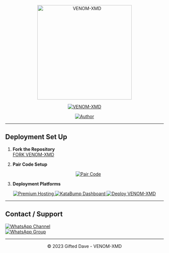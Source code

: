 



<p align="center">
  <img src="https://files.catbox.moe/u1hquf.jpg" alt="VENOM-XMD" width="300"/>
</p>

<p align="center">
  <a href="#"><img title="VENOM-XMD" src="https://img.shields.io/badge/VENOM--XMD-green?colorA=%23ff0000&colorB=%23017e40&style=for-the-badge"></a>
</p>

<p align="center">
  <a href="https://github.com/giftdee"><img title="Author" src="https://img.shields.io/badge/Author-Developer--Dave-red.svg?style=for-the-badge&logo=github"></a>
</p>

---

## Deployment Set Up

1. **Fork the Repository**  
   [FORK VENOM-XMD](https://github.com/giftdee/VENOM-XMD/fork)

2. **Pair Code Setup**  
   <p align="center">
     <a href="https://dacemdxdvenompair-aeab98ee995d.herokuapp.com/">
       <img src="https://img.shields.io/badge/Pair--Code-green?style=for-the-badge" alt="Pair Code">
     </a>
   </p>


3. **Deployment Platforms**  
<p align="center">
  <a href="https://bot-hosting.net/?aff=1370480585960587298">
    <img src="https://img.shields.io/badge/Premium--Hosting-blue?style=for-the-badge" alt="Premium Hosting">
  </a>
  <a href="https://dashboard.katabump.com/auth/login#ce51a9">
    <img src="https://img.shields.io/badge/KataBump--Dashboard-purple?style=for-the-badge" alt="KataBump Dashboard">
  </a>
  <a href="https://heroku.com/deploy?template=https://github.com/giftdee/VENOM-XMD">
    <img src="https://img.shields.io/badge/Launch-Heroku-blue?style=for-the-badge&logo=heroku" alt="Deploy VENOM-XMD">
  </a>
</p>

---


## Contact / Support

[![WhatsApp Channel](https://img.shields.io/badge/Join-Channel-green?style=for-the-badge&logo=whatsapp)](https://whatsapp.com/channel/0029VbApvFQ2Jl84lhONkc3k)  
[![WhatsApp Group](https://img.shields.io/badge/Join-Group-green?style=for-the-badge&logo=whatsapp)](https://chat.whatsapp.com/CaPeB0sVRTrL3aG6asYeAC)  

---

<p align="center">© 2023 Gifted Dave - VENOM-XMD</p>

